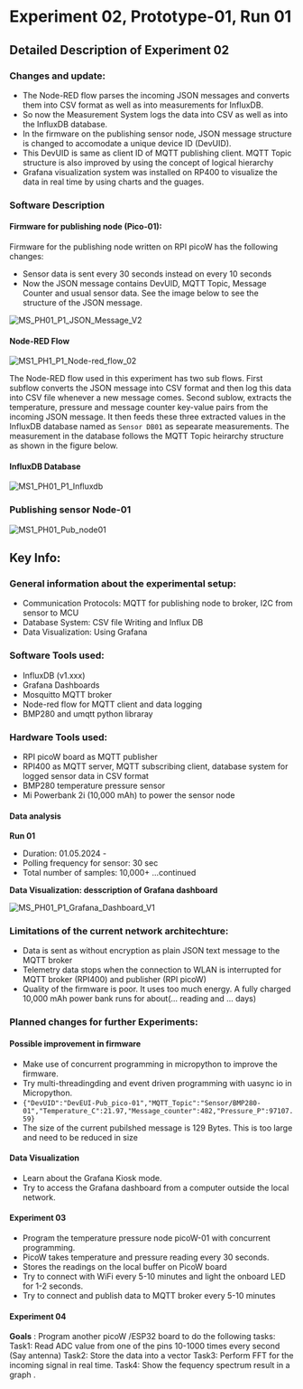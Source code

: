 # Experiment 02, Prototype-01, Run 01 

## Detailed Description of Experiment 02 

### Changes and update: 

- The Node-RED flow parses the incoming JSON messages and converts them into CSV format as well as into measurements for InfluxDB.
- So now the Measurement System logs the data into CSV as well as into the InfluxDB database.
- In the firmware on the publishing sensor node, JSON message structure is changed to accomodate a unique device ID (DevUID).
- This DevUID is same as client ID of MQTT publishing client. MQTT Topic structure is also improved by using the concept of logical hierarchy
- Grafana visualization system was installed on RP400 to visualize the data in real time by using charts and the guages.

### Software Description

#### Firmware for publishing node (Pico-01):

Firmware for the publishing node written on RPI picoW has the following changes:
- Sensor data is sent every 30 seconds instead on every 10 seconds
- Now the JSON message contains DevUID, MQTT Topic, Message Counter and usual sensor data. See the image below to see the structure of the JSON message.

![MS_PH01_P1_JSON_Message_V2](https://github.com/Vishusharma296/Measurement_Systems/assets/73486657/28b546f6-d843-489c-9ee2-23c825aabf4a)

#### Node-RED Flow

![MS1_PH1_P1_Node-red_flow_02](https://github.com/Vishusharma296/Measurement_Systems/assets/73486657/ca30ae14-3351-422d-814d-f413199d3fd6)

The Node-RED flow used in this experiment has two sub flows. First subflow converts the JSON message into CSV format and then log this data into CSV file whenever a new message comes. Second sublow, extracts the temperature, pressure and message counter key-value pairs from the incoming JSON message. It then feeds these three extracted values in the InfluxDB database named as `Sensor DB01` as sepearate measurements. The measurement in the database follows the MQTT Topic heirarchy structure as shown in the figure below.

#### InfluxDB Database

![MS1_PH01_P1_Influxdb](https://github.com/Vishusharma296/Measurement_Systems/assets/73486657/58702692-c523-43db-91b8-7b7e144b517a)


### Publishing sensor Node-01

![MS1_PH01_Pub_node01](https://github.com/Vishusharma296/Measurement_Systems/assets/73486657/69cfb9e0-d3d5-4f8f-9423-272c57b5eb66)

## Key Info:

### General information about the experimental setup:

- Communication Protocols: MQTT for publishing node to broker, I2C from sensor to MCU
- Database System: CSV file Writing and Influx DB
- Data Visualization: Using Grafana

### Software Tools used: 
- InfluxDB (v1.xxx)
- Grafana Dashboards
- Mosquitto MQTT broker
- Node-red flow for MQTT client and data logging
- BMP280 and umqtt python libraray

### Hardware Tools used:
- RPI picoW board as MQTT publisher
- RPI400 as MQTT server, MQTT subscribing client, database system for logged sensor data in CSV format
- BMP280 temperature pressure sensor
- Mi Powerbank 2i (10,000 mAh) to power the sensor node

#### Data analysis 

**Run 01**
- Duration: 01.05.2024 - 
- Polling frequency for sensor: 30 sec
- Total number of samples: 10,000+ ...continued

**Data Visualization: desscription of Grafana dashboard**

![MS_PH01_P1_Grafana_Dashboard_V1](https://github.com/Vishusharma296/Measurement_Systems/assets/73486657/d5c2e696-8133-4c95-a9f3-cffb35018f67)

### Limitations of the current network architechture:

- Data is sent as without encryption as plain JSON text message to the MQTT broker
- Telemetry data stops when the connection to WLAN is interrupted for MQTT broker (RPI400) and publisher (RPI picoW)
- Quality of the firmware is poor. It uses too much energy. A fully charged 10,000 mAh power bank runs for about(... reading and ... days)

### Planned changes for further Experiments:

#### Possible improvement in firmware
- Make use of concurrent programming in micropython to improve the firmware.
- Try multi-threadingding and event driven programming with uasync io in Micropython.
- `{"DevUID":"DevEUI-Pub_pico-01","MQTT_Topic":"Sensor/BMP280-01","Temperature_C":21.97,"Message_counter":482,"Pressure_P":97107.59}`
- The size of the current pubilshed message is 129 Bytes. This is too large and need to be reduced in size

#### Data Visualization
- Learn about the Grafana Kiosk mode.
- Try to access the Grafana dashboard from a computer outside the local network.

#### Experiment 03

- Program the temperature pressure node picoW-01 with concurrent programming.
- PicoW takes temperature and pressure reading every 30 seconds.
- Stores the readings on the local buffer on PicoW board
- Try to connect with WiFi every 5-10 minutes and light the onboard LED for 1-2 seconds.
- Try to connect and publish data to MQTT broker every 5-10 minutes

#### Experiment  04

**Goals** : Program another picoW /ESP32 board to do the following tasks:
Task1: Read ADC value from one of the pins 10-1000 times every second (Say antenna)
Task2: Store the data into a vector
Task3: Perform FFT for the incoming signal in real time.
Task4: Show the fequency spectrum result in a graph .












